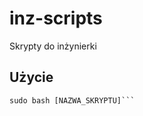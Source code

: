 # inz-scripts
Skrypty do inżynierki

## Użycie
```curl -LO https://raw.githubusercontent.com/NiNJAxFREEZu/inz-scripts/main/[NAZWA_SKRYPTU]
sudo bash [NAZWA_SKRYPTU]```
